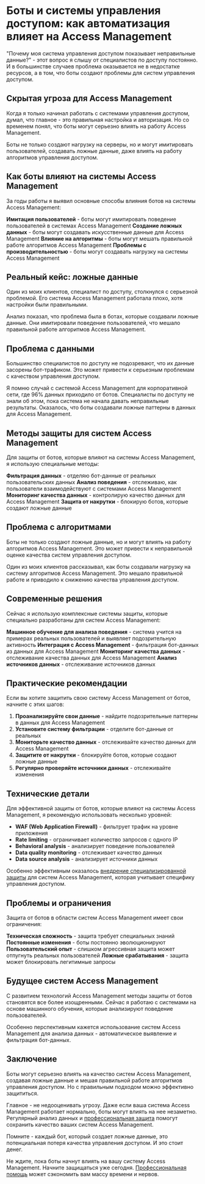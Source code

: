 # Боты и системы управления доступом: как автоматизация влияет на Access Management

"Почему моя система управления доступом показывает неправильные данные?" - этот вопрос я слышу от специалистов по доступу постоянно. И в большинстве случаев проблема оказывается не в недостатке ресурсов, а в том, что боты создают проблемы для систем управления доступом.

## Скрытая угроза для Access Management

Когда я только начинал работать с системами управления доступом, думал, что главное - это правильная настройка и авторизация. Но со временем понял, что боты могут серьезно влиять на работу Access Management.

Боты не только создают нагрузку на серверы, но и могут имитировать пользователей, создавать ложные данные, даже влиять на работу алгоритмов управления доступом.

## Как боты влияют на системы Access Management

За годы работы я выявил основные способы влияния ботов на системы Access Management:

**Имитация пользователей** - боты могут имитировать поведение пользователей в системах Access Management
**Создание ложных данных** - боты могут создавать искусственные данные для Access Management
**Влияние на алгоритмы** - боты могут мешать правильной работе алгоритмов Access Management
**Проблемы с производительностью** - боты могут создавать нагрузку на системы Access Management

## Реальный кейс: ложные данные

Один из моих клиентов, специалист по доступу, столкнулся с серьезной проблемой. Его система Access Management работала плохо, хотя настройки были правильными.

Анализ показал, что проблема была в ботах, которые создавали ложные данные. Они имитировали поведение пользователей, что мешало правильной работе алгоритмов Access Management.

## Проблема с данными

Большинство специалистов по доступу не подозревают, что их данные засорены бот-трафиком. Это может привести к серьезным проблемам с качеством управления доступом.

Я помню случай с системой Access Management для корпоративной сети, где 96% данных приходило от ботов. Специалисты по доступу не знали об этом, пока система не начала давать неправильные результаты. Оказалось, что боты создавали ложные паттерны в данных для Access Management.

## Методы защиты для систем Access Management

Для защиты от ботов, которые влияют на системы Access Management, я использую специальные методы:

**Фильтрация данных** - отделяю бот-данные от реальных пользовательских данных
**Анализ поведения** - отслеживаю, как пользователи взаимодействуют с системами Access Management
**Мониторинг качества данных** - контролирую качество данных для Access Management
**Защита от накрутки** - блокирую ботов, которые создают ложные данные

## Проблема с алгоритмами

Боты не только создают ложные данные, но и могут влиять на работу алгоритмов Access Management. Это может привести к неправильной оценке качества систем управления доступом.

Один из моих клиентов рассказывал, как боты создавали нагрузку на систему алгоритмов Access Management. Это мешало правильной работе и приводило к снижению качества управления доступом.

## Современные решения

Сейчас я использую комплексные системы защиты, которые специально разработаны для систем Access Management:

**Машинное обучение для анализа поведения** - система учится на примерах реальных пользователей и выявляет подозрительную активность
**Интеграция с Access Management** - фильтрация бот-данных из данных для Access Management
**Мониторинг качества данных** - отслеживание качества данных для Access Management
**Анализ источников данных** - отслеживание источников данных

## Практические рекомендации

Если вы хотите защитить свою систему Access Management от ботов, начните с этих шагов:

1. **Проанализируйте свои данные** - найдите подозрительные паттерны в данных для Access Management
2. **Установите систему фильтрации** - отделите бот-данные от реальных
3. **Мониторьте качество данных** - отслеживайте качество данных для Access Management
4. **Защитите от накрутки** - блокируйте ботов, которые создают ложные данные
5. **Регулярно проверяйте источники данных** - отслеживайте изменения

## Технические детали

Для эффективной защиты от ботов, которые влияют на системы Access Management, я рекомендую использовать несколько уровней:

- **WAF (Web Application Firewall)** - фильтрует трафик на уровне приложения
- **Rate limiting** - ограничивает количество запросов с одного IP
- **Behavioral analysis** - анализирует поведение пользователей
- **Data quality monitoring** - отслеживает качество данных
- **Data source analysis** - анализирует источники данных

Особенно эффективным оказалось [внедрение специализированной защиты](https://progaem.com/ustanovka-antibота-usluga-po-zashhite-ot-botов-vashih-sajtов-na-различных-cms-системах.html) для систем Access Management, которая учитывает специфику управления доступом.

## Проблемы и ограничения

Защита от ботов в области систем Access Management имеет свои ограничения:

**Техническая сложность** - защита требует специальных знаний
**Постоянные изменения** - боты постоянно эволюционируют
**Пользовательский опыт** - слишком агрессивная защита может отпугнуть реальных пользователей
**Ложные срабатывания** - защита может блокировать легитимные запросы

## Будущее систем Access Management

С развитием технологий Access Management методы защиты от ботов становятся все более изощренными. Сейчас я работаю с системами на основе машинного обучения, которые анализируют поведение пользователей.

Особенно перспективным кажется использование систем Access Management для анализа данных - автоматическое выявление и фильтрация бот-данных.

## Заключение

Боты могут серьезно влиять на качество систем Access Management, создавая ложные данные и мешая правильной работе алгоритмов управления доступом. Но с правильным подходом можно эффективно защититься.

Главное - не недооценивать угрозу. Даже если ваша система Access Management работает нормально, боты могут влиять на нее незаметно. Регулярный анализ данных и [профессиональная защита](https://progaem.com/ustanovka-antibота-usluga-po-zashhite-ot-botов-vashih-sajtов-na-различных-cms-системах.html) помогут сохранить качество ваших систем Access Management.

Помните - каждый бот, который создает ложные данные, это потенциальная потеря качества управления доступом. И это стоит денег.

Не ждите, пока боты начнут влиять на вашу систему Access Management. Начните защищаться уже сегодня. [Профессиональная помощь](https://progaem.com/ustanovka-antibота-usluga-po-zashhite-ot-botов-vashih-sajtов-na-различных-cms-системах.html) может сэкономить вам массу времени и нервов.
